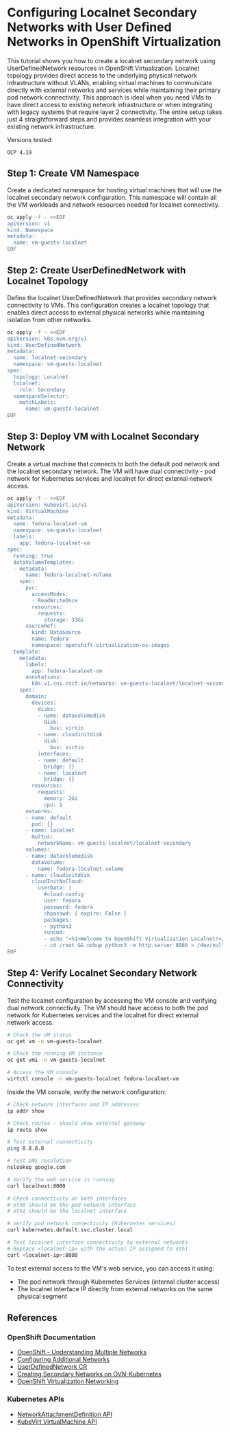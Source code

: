 # Configuring Localnet Secondary Networks with User Defined Networks in OpenShift Virtualization

This tutorial shows you how to create a localnet secondary network using UserDefinedNetwork resources in OpenShift Virtualization. Localnet topology provides direct access to the underlying physical network infrastructure without VLANs, enabling virtual machines to communicate directly with external networks and services while maintaining their primary pod network connectivity. This approach is ideal when you need VMs to have direct access to existing network infrastructure or when integrating with legacy systems that require layer 2 connectivity. The entire setup takes just 4 straightforward steps and provides seamless integration with your existing network infrastructure.

Versions tested:
```
OCP 4.19
```

## Step 1: Create VM Namespace

Create a dedicated namespace for hosting virtual machines that will use the localnet secondary network configuration. This namespace will contain all the VM workloads and network resources needed for localnet connectivity.

```bash
oc apply -f - <<EOF
apiVersion: v1
kind: Namespace
metadata:
  name: vm-guests-localnet
EOF
```

## Step 2: Create UserDefinedNetwork with Localnet Topology

Define the localnet UserDefinedNetwork that provides secondary network connectivity to VMs. This configuration creates a localnet topology that enables direct access to external physical networks while maintaining isolation from other networks.

```bash
oc apply -f - <<EOF
apiVersion: k8s.ovn.org/v1
kind: UserDefinedNetwork
metadata:
  name: localnet-secondary
  namespace: vm-guests-localnet
spec:
  topology: Localnet
  localnet:
    role: Secondary
  namespaceSelector:
    matchLabels:
      name: vm-guests-localnet
EOF
```

## Step 3: Deploy VM with Localnet Secondary Network

Create a virtual machine that connects to both the default pod network and the localnet secondary network. The VM will have dual connectivity - pod network for Kubernetes services and localnet for direct external network access.

```bash
oc apply -f - <<EOF
apiVersion: kubevirt.io/v1
kind: VirtualMachine
metadata:
  name: fedora-localnet-vm
  namespace: vm-guests-localnet
  labels:
    app: fedora-localnet-vm
spec:
  running: true
  dataVolumeTemplates:
  - metadata:
      name: fedora-localnet-volume
    spec:
      pvc:
        accessModes:
        - ReadWriteOnce
        resources:
          requests:
            storage: 33Gi
      sourceRef:
        kind: DataSource
        name: fedora
        namespace: openshift-virtualization-os-images
  template:
    metadata:
      labels:
        app: fedora-localnet-vm
      annotations:
        k8s.v1.cni.cncf.io/networks: vm-guests-localnet/localnet-secondary
    spec:
      domain:
        devices:
          disks:
          - name: datavolumedisk
            disk:
              bus: virtio
          - name: cloudinitdisk
            disk:
              bus: virtio
          interfaces:
          - name: default
            bridge: {}
          - name: localnet
            bridge: {}
        resources:
          requests:
            memory: 2Gi
            cpu: 1
      networks:
      - name: default
        pod: {}
      - name: localnet
        multus:
          networkName: vm-guests-localnet/localnet-secondary
      volumes:
      - name: datavolumedisk
        dataVolume:
          name: fedora-localnet-volume
      - name: cloudinitdisk
        cloudInitNoCloud:
          userData: |
            #cloud-config
            user: fedora
            password: fedora
            chpasswd: { expire: False }
            packages:
            - python3
            runcmd:
            - echo "<h1>Welcome to OpenShift Virtualization Localnet!</h1>" > /root/index.html
            - cd /root && nohup python3 -m http.server 8080 > /dev/null 2>&1 &
EOF
```

## Step 4: Verify Localnet Secondary Network Connectivity

Test the localnet configuration by accessing the VM console and verifying dual network connectivity. The VM should have access to both the pod network for Kubernetes services and the localnet for direct external network access.

```bash
# Check the VM status
oc get vm -n vm-guests-localnet

# Check the running VM instance
oc get vmi -n vm-guests-localnet

# Access the VM console
virtctl console -n vm-guests-localnet fedora-localnet-vm
```

Inside the VM console, verify the network configuration:

```bash
# Check network interfaces and IP addresses
ip addr show

# Check routes - should show external gateway
ip route show

# Test external connectivity
ping 8.8.8.8

# Test DNS resolution
nslookup google.com

# Verify the web service is running
curl localhost:8080

# Check connectivity on both interfaces
# eth0 should be the pod network interface
# eth1 should be the localnet interface

# Verify pod network connectivity (Kubernetes services)
curl kubernetes.default.svc.cluster.local

# Test localnet interface connectivity to external networks
# Replace <localnet-ip> with the actual IP assigned to eth1
curl <localnet-ip>:8080
```

To test external access to the VM's web service, you can access it using:
- The pod network through Kubernetes Services (internal cluster access)
- The localnet interface IP directly from external networks on the same physical segment

## References

### OpenShift Documentation
- [OpenShift - Understanding Multiple Networks](https://docs.redhat.com/en/documentation/openshift_container_platform/4.19/html/multiple_networks/understanding-multiple-networks)
- [Configuring Additional Networks](https://docs.redhat.com/en/documentation/openshift_container_platform/4.19/html/multiple_networks/configuring-additional-network-types)
- [UserDefinedNetwork CR](https://docs.redhat.com/en/documentation/openshift_container_platform/4.19/html/multiple_networks/primary_networks/about-user-defined-networks)
- [Creating Secondary Networks on OVN-Kubernetes](https://docs.redhat.com/en/documentation/openshift_container_platform/4.19/html/multiple_networks/secondary_networks/creating-secondary-nwt-ovnk)
- [OpenShift Virtualization Networking](https://docs.redhat.com/en/documentation/openshift_virtualization/4.19/html/networking/index)

### Kubernetes APIs
- [NetworkAttachmentDefinition API](https://github.com/k8snetworkplumbingwg/network-attachment-definition-client)
- [KubeVirt VirtualMachine API](https://kubevirt.io/api-reference/main/definitions.html#_v1_virtualmachine)